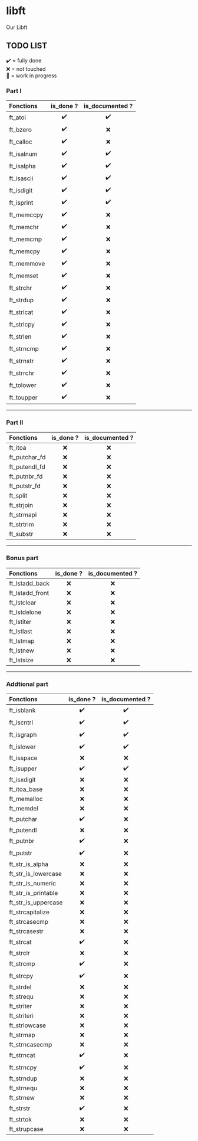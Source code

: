 # libft
Our Libft

## TODO LIST

✔️ = fully done<br>
❌ = not touched<br>
🚧 = work in progress<br>

### Part I

|Fonctions|is_done ?|is_documented ?|
|:--------|:-------:|:-------------:|
|ft_atoi|✔️|✔️|
|ft_bzero|✔️|❌|
|ft_calloc|✔️|❌|
|ft_isalnum|✔️|✔️|
|ft_isalpha|✔️|✔️|
|ft_isascii|✔️|✔️|
|ft_isdigit|✔️|✔️|
|ft_isprint|✔️|✔️|
|ft_memccpy|✔️|❌|
|ft_memchr|✔️|❌|
|ft_memcmp|✔️|❌|
|ft_memcpy|✔️|❌|
|ft_memmove|✔️|❌|
|ft_memset|✔️|❌|
|ft_strchr|✔️|❌|
|ft_strdup|✔️|❌|
|ft_strlcat|✔️|❌|
|ft_strlcpy|✔️|❌|
|ft_strlen|✔️|❌|
|ft_strncmp|✔️|❌|
|ft_strnstr|✔️|❌|
|ft_strrchr|✔️|❌|
|ft_tolower|✔️|❌|
|ft_toupper|✔️|❌|

---

### Part II

|Fonctions|is_done ?|is_documented ?|
|:--------|:-------:|:-------------:|
|ft_itoa|❌|❌|
|ft_putchar_fd|❌|❌|
|ft_putendl_fd|❌|❌|
|ft_putnbr_fd|❌|❌|
|ft_putstr_fd|❌|❌|
|ft_split|❌|❌|
|ft_strjoin|❌|❌|
|ft_strmapi|❌|❌|
|ft_strtrim|❌|❌|
|ft_substr|❌|❌|

---

### Bonus part

|Fonctions|is_done ?|is_documented ?|
|:--------|:-------:|:-------------:|
|ft_lstadd_back|❌|❌|
|ft_lstadd_front|❌|❌|
|ft_lstclear|❌|❌|
|ft_lstdelone|❌|❌|
|ft_lstiter|❌|❌|
|ft_lstlast|❌|❌|
|ft_lstmap|❌|❌|
|ft_lstnew|❌|❌|
|ft_lstsize|❌|❌|

---

### Addtional part

|Fonctions|is_done ?|is_documented ?|
|:--------|:-------:|:-------------:|
|ft_isblank|✔️|✔️|
|ft_iscntrl|✔️|✔️|
|ft_isgraph|✔️|✔️|
|ft_islower|✔️|✔️|
|ft_isspace|❌|❌|
|ft_isupper|✔️|✔️|
|ft_isxdigit|❌|❌|
|ft_itoa_base|❌|❌|
|ft_memalloc|❌|❌|
|ft_memdel|❌|❌|
|ft_putchar|✔️|❌|
|ft_putendl|❌|❌|
|ft_putnbr|✔️|❌|
|ft_putstr|✔️|❌|
|ft_str_is_alpha|❌|❌|
|ft_str_is_lowercase|❌|❌|
|ft_str_is_numeric|❌|❌|
|ft_str_is_printable|❌|❌|
|ft_str_is_uppercase|❌|❌|
|ft_strcapitalize|❌|❌|
|ft_strcasecmp|❌|❌|
|ft_strcasestr|❌|❌|
|ft_strcat|✔️|❌|
|ft_strclr|❌|❌|
|ft_strcmp|✔️|❌|
|ft_strcpy|✔️|❌|
|ft_strdel|❌|❌|
|ft_strequ|❌|❌|
|ft_striter|❌|❌|
|ft_striteri|❌|❌|
|ft_strlowcase|❌|❌|
|ft_strmap|❌|❌|
|ft_strncasecmp|❌|❌|
|ft_strncat|✔️|❌|
|ft_strncpy|✔️|❌|
|ft_strndup|❌|❌|
|ft_strnequ|❌|❌|
|ft_strnew|❌|❌|
|ft_strstr|✔️|❌|
|ft_strtok|❌|❌|
|ft_strupcase|❌|❌|
